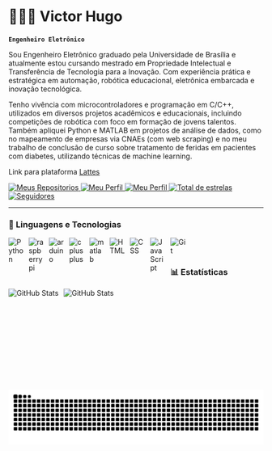 # 👩🏻‍💻 Victor Hugo 

**`Engenheiro Eletrônico`**

Sou Engenheiro Eletrônico graduado pela Universidade de Brasília e atualmente estou cursando mestrado em Propriedade Intelectual e Transferência de Tecnologia para a Inovação. Com experiência prática e estratégica em automação, robótica educacional, eletrônica embarcada e inovação tecnológica. 

Tenho vivência com microcontroladores e programação em C/C++, utilizados em diversos projetos acadêmicos e educacionais, incluindo competições de robótica com foco em formação de jovens talentos. Também apliquei Python e MATLAB em projetos de análise de dados, como no mapeamento de empresas via CNAEs (com web scraping) e no meu trabalho de conclusão de curso sobre tratamento de feridas em pacientes com diabetes, utilizando técnicas de machine learning.

Link para plataforma [Lattes](http://lattes.cnpq.br/4388203560950263)

<p align="left">
    <a href="https://github.com/victorHBT?tab=repositories">
        <img 
            alt="Meus Repositorios" 
            title="Meus Repositorios" 
            src="https://custom-icon-badges.demolab.com/badge/-My%20Repo-blue?style=for-the-badge&logoColor=white&logo=repo"
        />
    </a>
    <a href="https://github.com/victorHBT">
        <img 
            alt="Meu Perfil" 
            title="Me siga" 
            src="https://custom-icon-badges.demolab.com/badge/-Follow-ea4aaa?style=for-the-badge&logo=heart&logoColor=white)]"
        />
    </a> 
    <a href="https://github.com/victorHBT">
        <img 
            alt="Meu Perfil" 
            title="Me siga" 
            src="https://custom-icon-badges.demolab.com/badge/LinkedIN-0A66C2?style=for-the-badge&logo=linkedin-white&logoColor=fff"
        />
    </a> 
    <a href="https://github.com/victorHBT?tab=stars">
        <img 
            alt="Total de estrelas" 
            title="Total de estrelas GitHub" 
            src="https://custom-icon-badges.demolab.com/github/stars/victorHBT?color=55960c&style=for-the-badge&labelColor=488207&logo=star&label=Stars"
        />
    </a>
    <a href="https://github.com/victorHBT?tab=followers">
        <img 
            alt="Seguidores" 
            title="Me siga no GitHub" 
            src="https://custom-icon-badges.demolab.com/github/followers/victorHBT?color=236ad3&labelColor=1155ba&style=for-the-badge&logo=github&label=Followers&logoColor=white"
        />
    </a>
    
</p>

---

### 🤖 Linguagens e Tecnologias


<img 
    align="left" 
    alt="Python" 
    title="Python"
    width="30px" 
    style="padding-right: 10px;" 
    src="https://cdn.jsdelivr.net/gh/devicons/devicon@latest/icons/python/python-original.svg" 
/>
<img 
    align="left" 
    alt="raspberrypi" 
    title="raspberrypi"
    width="30px" 
    style="padding-right: 10px;" 
    src="https://cdn.jsdelivr.net/gh/devicons/devicon@latest/icons/raspberrypi/raspberrypi-original.svg" 
/>
<img 
    align="left" 
    alt="arduino" 
    title="arduino"
    width="30px" 
    style="padding-right: 10px;" 
    src="https://cdn.jsdelivr.net/gh/devicons/devicon@latest/icons/arduino/arduino-original-wordmark.svg" 
/>
<img 
    align="left" 
    alt="cplusplus"
    title="cplusplus" 
    width="30px" 
    style="padding-right: 10px;" 
    src="https://cdn.jsdelivr.net/gh/devicons/devicon@latest/icons/cplusplus/cplusplus-original.svg" 
/>
<img 
    align="left" 
    alt="matlab" 
    title="matlab"
    width="30px" 
    style="padding-right: 10px;" 
    src="https://cdn.jsdelivr.net/gh/devicons/devicon@latest/icons/matlab/matlab-original.svg" 
/>
<img 
    align="left" 
    alt="HTML"
    title="HTML" 
    width="30px" 
    style="padding-right: 10px;" 
    src="https://cdn.jsdelivr.net/gh/devicons/devicon@latest/icons/html5/html5-original.svg" 
/>
<img 
    align="left" 
    alt="CSS" 
    title="CSS"
    width="30px" 
    style="padding-right: 10px;" 
    src="https://cdn.jsdelivr.net/gh/devicons/devicon@latest/icons/css3/css3-original.svg" 
/>
<img 
    align="left" 
    alt="JavaScript" 
    title="JavaScript"
    width="30px" 
    style="padding-right: 10px;" 
    src="https://cdn.jsdelivr.net/gh/devicons/devicon@latest/icons/javascript/javascript-original.svg" 
/>

<img 
    align="left" 
    alt="Git" 
    title="Git"
    width="30px" 
    style="padding-right: 10px;" 
    src="https://cdn.jsdelivr.net/gh/devicons/devicon@latest/icons/git/git-original.svg" 
/>


<br/>
<br/>

### 📊 Estatísticas

<p>
  <img 
    align="left" 
    alt="GitHub Stats" 
    height="200" 
    style="padding-right: 10px;" 
    src="https://github-readme-stats.vercel.app/api?username=victorHBT&show_icons=true&theme=tokyonight&include_all_commits=true&locale=pt-br" 
  />

<img 
      align="left" 
      alt="GitHub Stats" 
      height="200" 
      src="https://github-readme-stats.vercel.app/api/top-langs/?username=victorHBT&theme=tokyonight&layout=compact&custom_title=Tecnologias&langs_count=9" 
  />

</p>

![snake gif](https://github.com/victorHBT/victorHBT/blob/output/github-snake.svg)
